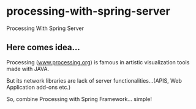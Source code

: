# processing-with-spring-server
Processing With Spring Server

## Here comes idea...

Processing (www.processing.org) is famous in artistic visualization tools made with JAVA.

But its network libraries are lack of server functionalities...(APIS, Web Application add-ons etc.)

So, combine Processing with Spring Framework... simple!
